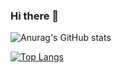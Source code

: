### Hi there 👋

<!--
Here are some ideas to get you started:


- 🌱 I’m currently learning Node.js,Nest.js
- 🔭 I’m currently working on ...
- 👯 I’m looking to collaborate on ...
- 🤔 I’m looking for help with ...
- 💬 Ask me about ...
- 📫 How to reach me: ...
- 😄 Pronouns: ...
- ⚡ Fun fact: ...
-->


<!--
**wx1458084829/wx1458084829** is a ✨ _special_ ✨ repository because its `README.md` (this file) appears on your GitHub profile.
-->

![Anurag's GitHub stats](https://github-readme-stats.vercel.app/api?username=anuraghazra&show_icons=true&theme=radical)

[![Top Langs](https://github-readme-stats.vercel.app/api/top-langs/?username=wx1458084829)](https://github.com/anuraghazra/github-readme-stats)
